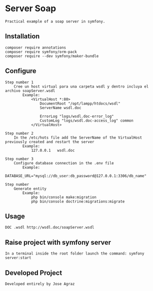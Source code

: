 # Server Soap

    Practical example of a soap server in symfony.

## Installation

    composer require annotations
    composer require symfony/orm-pack
    composer require --dev symfony/maker-bundle

## Configure

    Step number 1
        Cree un host virtual para una carpeta wsdl y dentro incluya el archivo soapServer.wsdl
            Example:
                <VirtualHost *:80>
                    DocumentRoot "/opt/lampp/htdocs/wsdl"
                    ServerName wsdl.doc

                    ErrorLog "logs/wsdl.doc-error_log"
                    CustomLog "logs/wsdl.doc-access_log" common
                </VirtualHost>

    Step number 2
        In the /etc/hots file add the ServerName of the VirtualHost previously created and restart the server
            Example: 
                127.0.0.1	wsdl.doc

    Step number 3
        Configure database connection in the .env file
            Example: 
                DATABASE_URL="mysql://db_user:db_password@127.0.0.1:3306/db_name"

    Step number 
        Generate entity
            Example:
                php bin/console make:migration
                php bin/console doctrine:migrations:migrate

## Usage

    DOC .wsdl http://wsdl.doc/soapServer.wsdl

## Raise project with symfony server

    In a terminal inside the root folder launch the command: symfony server:start

## Developed Project

    Developed entirely by Jose Agraz 
